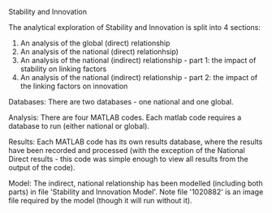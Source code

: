 Stability and Innovation 

The analytical exploration of Stability and Innovation is split into 4 sections: 
1) An analysis of the global (direct) relationship
2) An analysis of the national (direct) relationhsip) 
3) An analysis of the national (indirect) relationship -  part 1: the impact of stability on linking factors
4) An analysis of the national (indirect) relationship -  part 2: the impact of the linking factors on innovation

Databases:
There are two databases - one national and one global.

Analysis:
There are four MATLAB codes. Each matlab code requires a database to run (either national or global).

Results:
Each MATLAB code has its own results database, where the results have been recorded and processed (with the exception of the National Direct results - this code was simple enough to view all results from the output of the code).

Model:
The indirect, national relationship has been modelled (including both parts) in file 'Stability and Innovation Model'. Note file '1020882' is an image file required by the model (though it will run without it).

